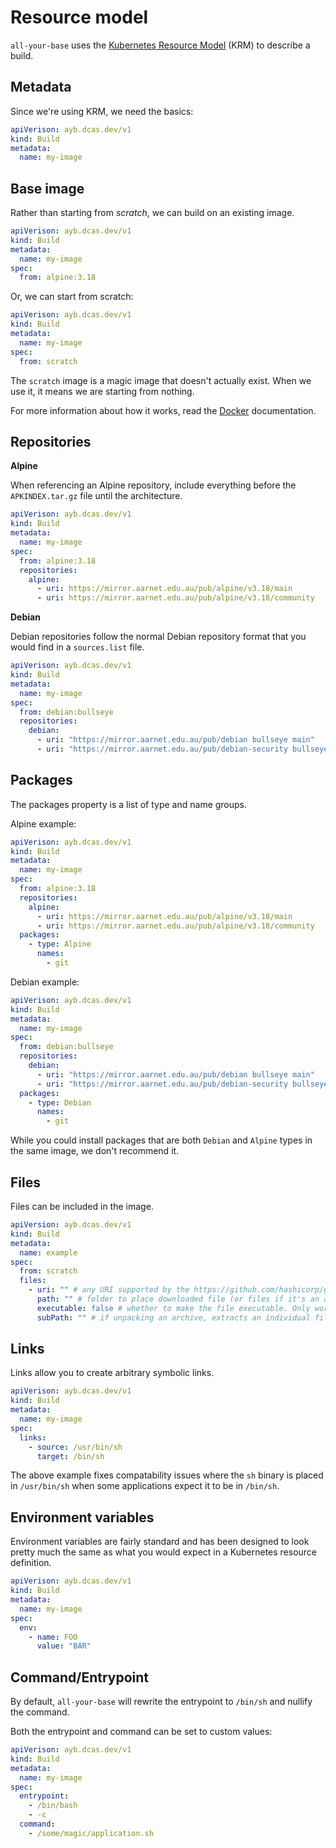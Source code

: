 # Resource model

`all-your-base` uses the [Kubernetes Resource Model](https://github.com/kubernetes/design-proposals-archive/blob/main/architecture/resource-management.md) (KRM) to describe a build.

## Metadata

Since we're using KRM, we need the basics:

```yaml
apiVerison: ayb.dcas.dev/v1
kind: Build
metadata:
  name: my-image
```

## Base image

Rather than starting from *scratch*, we can build on an existing image.

```yaml
apiVerison: ayb.dcas.dev/v1
kind: Build
metadata:
  name: my-image
spec:
  from: alpine:3.18
```

Or, we can start from scratch:

```yaml
apiVerison: ayb.dcas.dev/v1
kind: Build
metadata:
  name: my-image
spec:
  from: scratch
```

The `scratch` image is a magic image that doesn't actually exist.
When we use it, it means we are starting from nothing.

For more information about how it works, read the [Docker](https://hub.docker.com/_/scratch/) documentation.

## Repositories

**Alpine**

When referencing an Alpine repository, include everything before the `APKINDEX.tar.gz` file until the architecture.

```yaml
apiVerison: ayb.dcas.dev/v1
kind: Build
metadata:
  name: my-image
spec:
  from: alpine:3.18
  repositories:
    alpine:
      - uri: https://mirror.aarnet.edu.au/pub/alpine/v3.18/main
      - uri: https://mirror.aarnet.edu.au/pub/alpine/v3.18/community
```

**Debian**

Debian repositories follow the normal Debian repository format that you would find in a `sources.list` file.

```yaml
apiVerison: ayb.dcas.dev/v1
kind: Build
metadata:
  name: my-image
spec:
  from: debian:bullseye
  repositories:
    debian:
      - uri: "https://mirror.aarnet.edu.au/pub/debian bullseye main"
      - uri: "https://mirror.aarnet.edu.au/pub/debian-security bullseye-security main"
```

## Packages

The packages property is a list of type and name groups.

Alpine example:

```yaml
apiVerison: ayb.dcas.dev/v1
kind: Build
metadata:
  name: my-image
spec:
  from: alpine:3.18
  repositories:
    alpine:
      - uri: https://mirror.aarnet.edu.au/pub/alpine/v3.18/main
      - uri: https://mirror.aarnet.edu.au/pub/alpine/v3.18/community
  packages:
    - type: Alpine
      names:
        - git
```

Debian example:

```yaml
apiVerison: ayb.dcas.dev/v1
kind: Build
metadata:
  name: my-image
spec:
  from: debian:bullseye
  repositories:
    debian:
      - uri: "https://mirror.aarnet.edu.au/pub/debian bullseye main"
      - uri: "https://mirror.aarnet.edu.au/pub/debian-security bullseye-security main"
  packages:
    - type: Debian
      names:
        - git
```

While you could install packages that are both `Debian` and `Alpine` types in the same image, we don't recommend it.

## Files

Files can be included in the image.

```yaml
apiVersion: ayb.dcas.dev/v1
kind: Build
metadata:
  name: example
spec:
  from: scratch
  files:
    - uri: "" # any URI supported by the https://github.com/hashicorp/go-getter project. Could be a local file, HTTPS URL, S3 bucket, etc
      path: "" # folder to place downloaded file (or files if it's an archive). If downloading a raw file, you can also specify the file name
      executable: false # whether to make the file executable. Only works on single files
      subPath: "" # if unpacking an archive, extracts an individual file
```

## Links

Links allow you to create arbitrary symbolic links.

```yaml
apiVerison: ayb.dcas.dev/v1
kind: Build
metadata:
  name: my-image
spec:
  links:
    - source: /usr/bin/sh
      target: /bin/sh
```

The above example fixes compatability issues where the `sh` binary is placed in `/usr/bin/sh` when some applications expect it to be in `/bin/sh`.

## Environment variables

Environment variables are fairly standard and has been designed to look pretty much the same as what you would expect in a Kubernetes resource definition.

```yaml
apiVerison: ayb.dcas.dev/v1
kind: Build
metadata:
  name: my-image
spec:
  env:
    - name: FOO
      value: "BAR"
```

## Command/Entrypoint

By default, `all-your-base` will rewrite the entrypoint to `/bin/sh` and nullify the command.

Both the entrypoint and command can be set to custom values:

```yaml
apiVerison: ayb.dcas.dev/v1
kind: Build
metadata:
  name: my-image
spec:
  entrypoint:
    - /bin/bash
    - -c
  command:
    - /some/magic/application.sh
```
